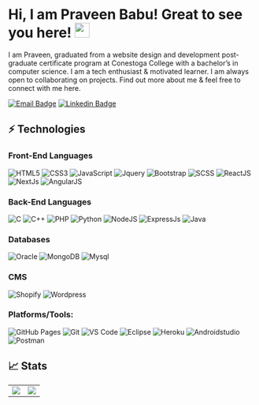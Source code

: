 # Hi, I am Praveen Babu! Great to see you here! <img src="https://raw.githubusercontent.com/thepranaygupta/thepranaygupta/main/src/wave.gif" width="30px">


I am Praveen, graduated from a website design and development post-graduate certificate program at Conestoga College with a bachelor’s in computer science. I am a tech enthusiast & motivated learner. I am always open to collaborating on projects. Find out more about me & feel free to connect with me here.

[![Email Badge](https://img.shields.io/badge/-Email-c14438?style=flat-square&logo=Gmail&logoColor=white&link=mailto:ishanegi18@gmail.com)](mailto:praveen123babu@gmail.com)
[![Linkedin Badge](https://img.shields.io/badge/-LinkedIn-blue?style=flat-square&logo=Linkedin&logoColor=white&link=https://www.linkedin.com/in/praveen-babu-web-designer/)](https://www.linkedin.com/in/praveen-babu-web-designer/)


## ⚡ Technologies

### Front-End Languages 


![HTML5](https://img.shields.io/badge/html5-%23E34F26.svg?style=for-the-badge&logo=html5&logoColor=white)
![CSS3](https://img.shields.io/badge/css3-%231572B6.svg?style=for-the-badge&logo=css3&logoColor=white)
![JavaScript](https://img.shields.io/badge/javascript-%23323330.svg?style=for-the-badge&logo=javascript&logoColor=%23F7DF1E)
![Jquery](https://img.shields.io/badge/jquery-%23323330.svg?style=for-the-badge)
![Bootstrap](https://img.shields.io/badge/bootstrap-%23563D7C.svg?style=for-the-badge&logo=bootstrap&logoColor=white)
![SCSS](https://img.shields.io/badge/SCSS-%23323330.svg?style=for-the-badge)
![ReactJS](https://img.shields.io/badge/ReactJS-%2361DAFB.svg?style=for-the-badge&logo=react&logoColor=white)
![NextJs](https://img.shields.io/badge/NextJs-%23323330.svg?style=for-the-badge)
![AngularJS](https://img.shields.io/badge/AngularJS-%23E23237.svg?style=for-the-badge&logo=angularjs&logoColor=white)


### Back-End Languages

![C](https://img.shields.io/badge/C-%2300599C.svg?style=for-the-badge&logo=c&logoColor=white)
![C++](https://img.shields.io/badge/c++-%2300599C.svg?style=for-the-badge&logo=c%2B%2B&logoColor=white)
![PHP](https://img.shields.io/badge/PHP-%23563D7C.svg?style=for-the-badge&logo=php&logoColor=white)
![Python](https://img.shields.io/badge/Python-%233776AB.svg?style=for-the-badge&logo=python&logoColor=white)
![NodeJS](https://img.shields.io/badge/node.js-6DA55F?style=for-the-badge&logo=node.js&logoColor=white)
![ExpressJs](https://img.shields.io/badge/expressjs-%23092E20.svg?style=for-the-badge&logo=express.js&logoColor=white)
![Java](https://img.shields.io/badge/Java-%23ED8B00.svg?style=for-the-badge&logo=java&logoColor=white)


### Databases

![Oracle](https://img.shields.io/badge/oracle-%23563D7C.svg?style=for-the-badge&logo=oracle&logoColor=white)
![MongoDB](https://img.shields.io/badge/MongoDB-%234ea94b.svg?style=for-the-badge&logo=mongodb&logoColor=white)
![Mysql](https://img.shields.io/badge/mysql-6DA55F?style=for-the-badge&logo=mysql&logoColor=white)


### CMS

![Shopify](https://img.shields.io/badge/shopify-%23563D7C.svg?style=for-the-badge&logo=shopify&logoColor=white)
![Wordpress](https://img.shields.io/badge/wordpress-%234ea94b.svg?style=for-the-badge&logo=wordpress&logoColor=white)




### Platforms/Tools:

![GitHub Pages](https://img.shields.io/badge/GitHub%20Pages-%23327FC7.svg?logo=github&style=flat-square&logoColor=white)
![Git](https://img.shields.io/badge/-Git-black?style=flat-square&logo=git)
![VS Code](https://img.shields.io/badge/-VS%20Code-007ACC?style=flat-square&logo=visual-studio-code)
![Eclipse](https://img.shields.io/badge/Eclipse-2C2255?style=flat-square&logo=eclipse&logoColor=white)
![Heroku](https://img.shields.io/badge/Heroku%20-%23430098.svg?style=flat-square&logo=heroku&logoColor=white)
![Androidstudio](https://img.shields.io/badge/android%20-%23430098.svg?style=flat-square&logo=android&logoColor=white)
![Postman](https://img.shields.io/badge/Postman-FF6C37?logo=postman&logoColor=white)

## 📈 Stats

<table>
<tr>
<td>
  <picture>
  <source 
    srcset="https://github-readme-stats.vercel.app/api?username=pbgithub003&show_icons=true&theme=dark"
    media="(prefers-color-scheme: dark)"
  />
  <source
    srcset="https://github-readme-stats.vercel.app/api?username=pbgithub003&show_icons=true"
    media="(prefers-color-scheme: light), (prefers-color-scheme: no-preference)"
  />
  <img src="https://github-readme-stats.vercel.app/api?username=pbgithub003&show_icons=true" />
  </picture>
  </td>

<td><img src="https://github-readme-stats.vercel.app/api/top-langs?username=pbgithub003&show_icons=true&locale=en&layout=compact&theme=tokyonight" />
</td>
</tr>
</table>
